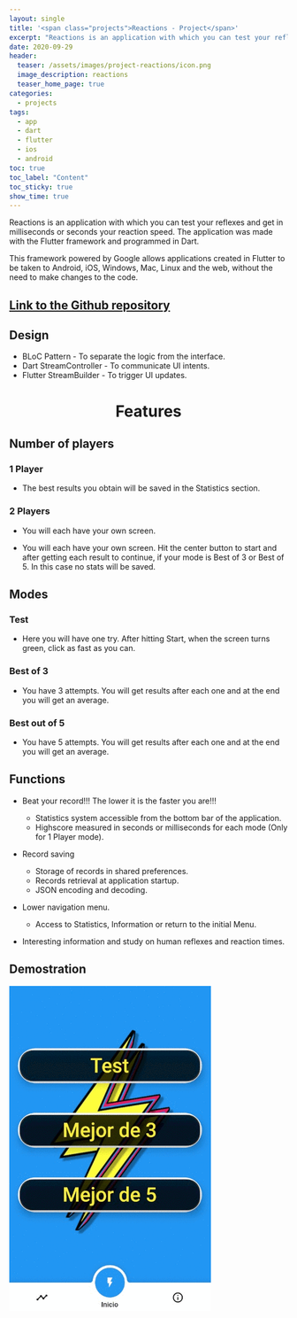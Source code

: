 ```yaml
---
layout: single
title: '<span class="projects">Reactions - Project</span>'
excerpt: "Reactions is an application with which you can test your reflexes and get in milliseconds or seconds your reaction speed. The application was made with the Flutter framework and programmed in Dart."
date: 2020-09-29
header:
  teaser: /assets/images/project-reactions/icon.png
  image_description: reactions
  teaser_home_page: true
categories:
  - projects
tags:  
  - app
  - dart
  - flutter
  - ios
  - android
toc: true
toc_label: "Content"
toc_sticky: true
show_time: true
---
```


Reactions is an application with which you can test your reflexes and get in milliseconds or seconds your reaction speed. The application was made with the Flutter framework and programmed in Dart.

This framework powered by Google allows applications created in Flutter to be taken to Android, iOS, Windows, Mac, Linux and the web, without the need to make changes to the code.

## [Link to the Github repository](https://github.com/jmlgomez73/Reactions)

## Design

* BLoC Pattern - To separate the logic from the interface.
* Dart StreamController - To communicate UI intents.
* Flutter StreamBuilder - To trigger UI updates.


<h1 align="center">Features</h1>

## Number of players

### 1 Player

* The best results you obtain will be saved in the Statistics section.

### 2 Players

* You will each have your own screen.

* You will each have your own screen. Hit the center button to start and after getting each result to continue, if your mode is Best of 3 or Best of 5. In this case no stats will be saved.
  
## Modes

### Test

* Here you will have one try.
  After hitting Start, when the screen turns green, click as fast as you can.

### Best of 3

* You have 3 attempts.
  You will get results after each one and at the end you will get an average.
  
### Best out of 5

* You have 5 attempts.
  You will get results after each one and at the end you will get an average.

## Functions
  
* Beat your record!!! The lower it is the faster you are!!!
  * Statistics system accessible from the bottom bar of the application.
  * Highscore measured in seconds or milliseconds for each mode (Only for 1 Player mode).
    
* Record saving
  * Storage of records in shared preferences.
  * Records retrieval at application startup.
  * JSON encoding and decoding.

* Lower navigation menu.
  * Access to Statistics, Information or return to the initial Menu.
    
* Interesting information and study on human reflexes and reaction times.

## Demostration

<a href="/assets/images/project-reactions/1.gif">
    <img src="/assets/images/project-reactions/1.gif" alt="Reactions">
</a>